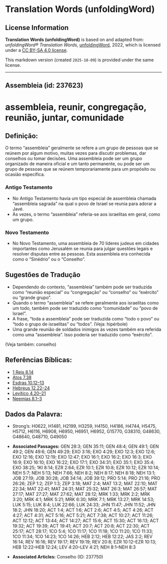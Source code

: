 # Translation Words (unfoldingWord)

## License Information

**Translation Words (unfoldingWord)** is based on and adapted from: _unfoldingWord® Translation Words_, [unfoldingWord](https://unfoldingword.org/utw), 2022, which is licensed under a [CC BY-SA 4.0 license](https://creativecommons.org/licenses/by-sa/4.0/legalcode.en).

This markdown version (created `2025-10-09`) is provided under the same license.



--------------------------------

## Assembleia (id: 237623)

assembleia, reunir, congregação, reunião, juntar, comunidade
============================================================

Definição:
----------

O termo “assembleia” geralmente se refere a um grupo de pessoas que se reúnem por algum motivo, muitas vezes para discutir problemas, dar conselhos ou tomar decisões. Uma assembleia pode ser um grupo organizado de maneira oficial e um tanto permanente, ou pode ser um grupo de pessoas que se reúnem temporariamente para um propósito ou ocasião específica.

### Antigo Testamento

* No Antigo Testamento havia um tipo especial de assembleia chamada “assembleia sagrada” na qual o povo de Israel se reunia para adorar a Javé.
* Às vezes, o termo “assembleia” referia\-se aos israelitas em geral, como um grupo.

### Novo Testamento

* No Novo Testamento, uma assembleia de 70 líderes judeus em cidades importantes como Jerusalém se reunia para julgar questões legais e resolver disputas entre as pessoas. Esta assembleia era conhecida como o “Sinédrio” ou o “Conselho”.

Sugestões de Tradução
---------------------

* Dependendo do contexto, “assembleia” também pode ser traduzida como “reunião especial” ou “congregação” ou “conselho” ou “exército” ou “grande grupo”.
* Quando o termo “assembleia” se refere geralmente aos israelitas como um todo, também pode ser traduzido como “comunidade” ou “povo de Israel”.
* A frase, “toda a assembleia” pode ser traduzida como “todo o povo” ou “todo o grupo de israelitas” ou “todos”. (Veja: hipérbole)
* Uma grande reunião de soldados inimigos às vezes também era referida como uma “assembleia”. Isso poderia ser traduzido como “exército”.

(Veja também: conselho)

Referências Bíblicas:
---------------------

* [1 Reis 8\.14](https://ref.ly/1Kgs8:14)
* [Atos 7\.38](https://ref.ly/Acts7:38)
* [Esdras 10\.12–13](https://ref.ly/Ezra10:12-Ezra10:13)
* [Hebreus 12\.22–24](https://ref.ly/Heb12:22-Heb12:24)
* [Levítico 4\.20–21](https://ref.ly/Lev4:20-Lev4:21)
* [Neemias 8\.1–3](https://ref.ly/Neh8:1-Neh8:3)

Dados da Palavra:
-----------------

* Strong’s: H0622, H1481, H2199, H3259, H4150, H4186, H4744, H5475, H5712, H6116, H6908, H6950, H6951, H6952, G15770, G38310, G48630, G48640, G48710, G49050

* **Associated Passages:** GEN 28:3; GEN 35:11; GEN 48:4; GEN 49:1; GEN 49:2; GEN 49:6; GEN 49:29; EXO 3:16; EXO 4:29; EXO 12:3; EXO 12:6; EXO 12:16; EXO 12:19; EXO 12:47; EXO 16:1; EXO 16:2; EXO 16:3; EXO 16:9; EXO 16:10; EXO 16:22; EXO 17:1; EXO 34:31; EXO 35:1; EXO 35:4; EXO 38:25; 1KI 8:14; EZR 2:64; EZR 10:1; EZR 10:8; EZR 10:12; EZR 10:14; NEH 5:7; NEH 5:13; NEH 7:66; NEH 8:2; NEH 8:17; NEH 8:18; NEH 13:1; JOB 27:19; JOB 30:28; JOB 34:14; JOB 39:12; PRO 5:14; PRO 21:16; PRO 26:26; ZEP 1:2; ZEP 1:3; ZEP 3:18; MAT 2:4; MAT 13:2; MAT 22:10; MAT 22:34; MAT 22:41; MAT 24:31; MAT 25:32; MAT 26:3; MAT 26:57; MAT 27:17; MAT 27:27; MAT 27:62; MAT 28:12; MRK 1:33; MRK 2:2; MRK 3:20; MRK 4:1; MRK 5:21; MRK 6:30; MRK 7:1; MRK 13:27; MRK 14:53; LUK 5:15; LUK 8:4; LUK 22:66; LUK 24:33; JHN 11:47; JHN 11:52; JHN 18:2; JHN 18:20; ACT 1:4; ACT 1:6; ACT 2:6; ACT 4:5; ACT 4:26; ACT 4:27; ACT 4:31; ACT 5:16; ACT 5:21; ACT 7:38; ACT 10:27; ACT 11:26; ACT 12:12; ACT 13:44; ACT 14:27; ACT 15:6; ACT 15:30; ACT 16:13; ACT 19:32; ACT 19:39; ACT 19:41; ACT 20:7; ACT 20:8; ACT 22:30; ACT 25:17; ACT 28:17; 1CO 5:4; 1CO 11:17; 1CO 11:18; 1CO 11:20; 1CO 11:33; 1CO 11:34; 1CO 14:23; 1CO 14:26; HEB 2:12; HEB 12:22; JAS 2:2; REV 16:14; REV 16:16; REV 19:17; REV 19:19; REV 20:8; EZR 10:12–EZR 10:13; HEB 12:22–HEB 12:24; LEV 4:20–LEV 4:21; NEH 8:1–NEH 8:3
* **Associated Articles:** Conselho (ID: 237750)

